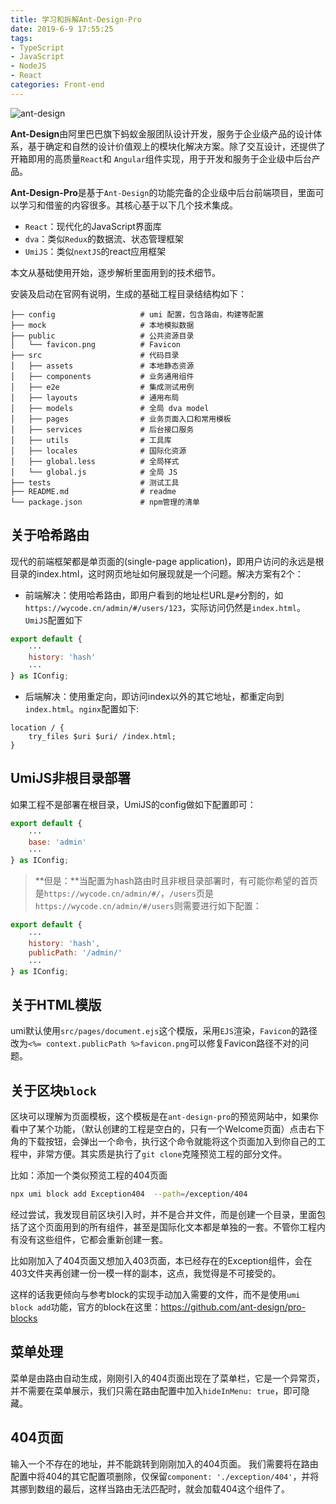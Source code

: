```yaml
---
title: 学习和拆解Ant-Design-Pro
date: 2019-6-9 17:55:25
tags:
- TypeScript
- JavaScript
- NodeJS
- React
categories: Front-end
---
```


![ant-design](https://gw.alipayobjects.com/zos/rmsportal/KDpgvguMpGfqaHPjicRK.svg)

**Ant-Design**由阿里巴巴旗下蚂蚁金服团队设计开发，服务于企业级产品的设计体系，基于确定和自然的设计价值观上的模块化解决方案。除了交互设计，还提供了开箱即用的高质量`React`和 `Angular`组件实现，用于开发和服务于企业级中后台产品。

**Ant-Design-Pro**是基于`Ant-Design`的功能完备的企业级中后台前端项目，里面可以学习和借鉴的内容很多。其核心基于以下几个技术集成。

- `React`：现代化的JavaScript界面库
- `dva`：类似`Redux`的数据流、状态管理框架
- `UmiJS`：类似`nextJS`的react应用框架

本文从基础使用开始，逐步解析里面用到的技术细节。

<!--more-->

安装及启动在官网有说明，生成的基础工程目录结结构如下：

```
├── config                   # umi 配置，包含路由，构建等配置
├── mock                     # 本地模拟数据
├── public                   # 公共资源目录
│   └── favicon.png          # Favicon
├── src                      # 代码目录
│   ├── assets               # 本地静态资源
│   ├── components           # 业务通用组件
│   ├── e2e                  # 集成测试用例
│   ├── layouts              # 通用布局
│   ├── models               # 全局 dva model
│   ├── pages                # 业务页面入口和常用模板
│   ├── services             # 后台接口服务
│   ├── utils                # 工具库
│   ├── locales              # 国际化资源
│   ├── global.less          # 全局样式
│   └── global.js            # 全局 JS
├── tests                    # 测试工具
├── README.md                # readme
└── package.json             # npm管理的清单
```

## 关于哈希路由

现代的前端框架都是单页面的(single-page application)，即用户访问的永远是根目录的index.html，这时网页地址如何展现就是一个问题。解决方案有2个：

- 前端解决：使用哈希路由，即用户看到的地址栏URL是`#`分割的，如`https://wycode.cn/admin/#/users/123`，实际访问仍然是`index.html`。`UmiJS`配置如下

```js
export default {
    ···
    history: 'hash'
    ···
} as IConfig;  
```

- 后端解决：使用重定向，即访问index以外的其它地址，都重定向到`index.html`。`nginx`配置如下:

```nginx
location / {
    try_files $uri $uri/ /index.html;
}
```
## UmiJS非根目录部署

如果工程不是部署在根目录，UmiJS的config做如下配置即可：

```js
export default {
    ···
    base: 'admin'
    ···
} as IConfig;  
```

> **但是：**当配置为hash路由时且非根目录部署时，有可能你希望的首页是`https://wycode.cn/admin/#/`，`/users`页是`https://wycode.cn/admin/#/users`则需要进行如下配置：

```js
export default {
    ···
    history: 'hash',
    publicPath: '/admin/'
    ···
} as IConfig;
```

## 关于HTML模版

umi默认使用`src/pages/document.ejs`这个模版，采用`EJS`渲染，`Favicon`的路径改为`<%= context.publicPath %>favicon.png`可以修复Favicon路径不对的问题。


## 关于区块`block`

区块可以理解为页面模板，这个模板是在`ant-design-pro`的预览网站中，如果你看中了某个功能，（默认创建的工程是空白的，只有一个Welcome页面）点击右下角的下载按钮，会弹出一个命令，执行这个命令就能将这个页面加入到你自己的工程中，非常方便。其实质是执行了`git clone`克隆预览工程的部分文件。

比如：添加一个类似预览工程的404页面

```bash
npx umi block add Exception404  --path=/exception/404
```

经过尝试，我发现目前区块引入时，并不是合并文件，而是创建一个目录，里面包括了这个页面用到的所有组件，甚至是国际化文本都是单独的一套。不管你工程内有没有这些组件，它都会重新创建一套。

比如刚加入了404页面又想加入403页面，本已经存在的Exception组件，会在403文件夹再创建一份一模一样的副本，这点，我觉得是不可接受的。

这样的话我更倾向与参考block的实现手动加入需要的文件，而不是使用`umi block add`功能，官方的block在这里：https://github.com/ant-design/pro-blocks

## 菜单处理

菜单是由路由自动生成，刚刚引入的404页面出现在了菜单栏，它是一个异常页，并不需要在菜单展示，我们只需在路由配置中加入`hideInMenu: true`，即可隐藏。

## 404页面

输入一个不存在的地址，并不能跳转到刚刚加入的404页面。
我们需要将在路由配置中将404的其它配置项删除，仅保留`component: './exception/404'`，并将其挪到数组的最后，这样当路由无法匹配时，就会加载404这个组件了。

